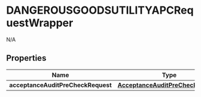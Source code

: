 

# DANGEROUSGOODSUTILITYAPCRequestWrapper

N/A  

## Properties

| Name | Type | Description | Notes |
|------------ | ------------- | ------------- | -------------|
|**acceptanceAuditPreCheckRequest** | [**AcceptanceAuditPreCheckRequest**](AcceptanceAuditPreCheckRequest.md) |  |  |



